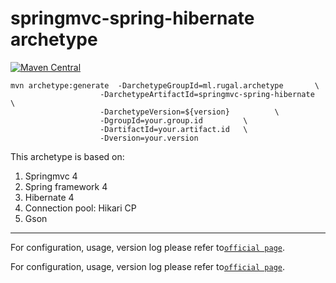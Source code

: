 springmvc-spring-hibernate archetype
==========================

[![Maven Central](https://maven-badges.herokuapp.com/maven-central/ml.rugal.archetype/springmvc-spring-hibernate/badge.svg?style=plastic)](https://maven-badges.herokuapp.com/maven-central/ml.rugal.archetype/springmvc-spring-hibernate)


    mvn archetype:generate  -DarchetypeGroupId=ml.rugal.archetype       \
                        -DarchetypeArtifactId=springmvc-spring-hibernate  \
                        -DarchetypeVersion=${version}          \
                        -DgroupId=your.group.id         \
                        -DartifactId=your.artifact.id   \
                        -Dversion=your.version



This archetype is based on:

1. Springmvc 4
2. Spring framework 4
3. Hibernate 4
4. Connection pool: Hikari CP
5. Gson


---------------------

For configuration, usage, version log please refer to[`official page`](http://rugal.github.io/development/2014/07/06/my-archetype-in-maven).


For configuration, usage, version log please refer to[`official page`](http://rugal.github.io/development/2014/07/06/my-archetype-in-maven).


